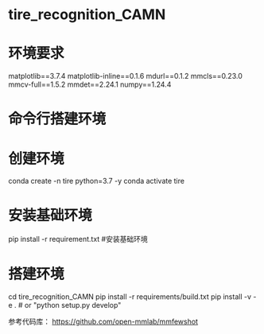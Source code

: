 # tire_recognition_CAMN

# 环境要求
matplotlib==3.7.4
matplotlib-inline==0.1.6
mdurl==0.1.2
mmcls==0.23.0
mmcv-full==1.5.2
mmdet==2.24.1
numpy==1.24.4
# 命令行搭建环境
# 创建环境
conda create -n tire python=3.7 -y
conda activate tire
# 安装基础环境
pip install -r requirement.txt #安装基础环境
# 搭建环境
cd tire_recognition_CAMN
pip install -r requirements/build.txt
pip install -v -e .  # or "python setup.py develop"

参考代码库：
https://github.com/open-mmlab/mmfewshot


